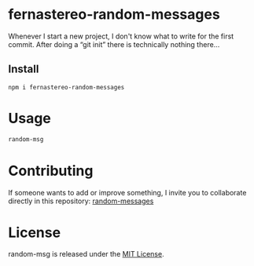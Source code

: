 # fernastereo-random-messages

Whenever I start a new project, I don't know what to write for the first commit. After doing a “git init” there is technically nothing there...

## Install

```npm
npm i fernastereo-random-messages
```

# Usage

```bash
random-msg
```

# Contributing

If someone wants to add or improve something, I invite you to collaborate directly in this repository: [random-messages](https://github.com/fernastereo/random-messages)

# License

random-msg is released under the [MIT License](https://opensource.org/licenses/MIT).

